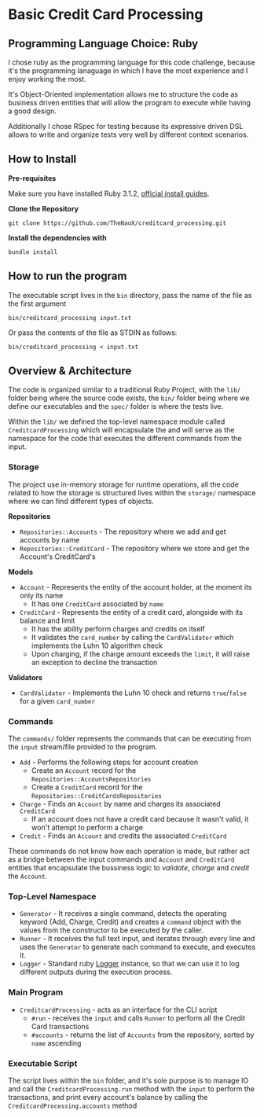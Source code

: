 # Basic Credit Card Processing

## Programming Language Choice: Ruby

I chose ruby as the programming language for this code challenge, because it's the programming lanaguage in which I have the most experience and I enjoy working the most.

It's Object-Oriented implementation allows me to structure the code as business driven entities that will allow the program to execute while having a good design.

Additionally I chose RSpec for testing because its expressive driven DSL allows to write and organize tests very well by different context scenarios.

## How to Install

**Pre-requisites**

Make sure you have installed Ruby 3.1.2, [official install guides](https://www.ruby-lang.org/en/documentation/installation/).

**Clone the Repository**

```
git clone https://github.com/TheNaoX/creditcard_processing.git
```

**Install the dependencies with**

```
bundle install
```

## How to run the program

The executable script lives in the `bin` directory, pass the name of the file as the first argument

```
bin/creditcard_processing input.txt
```

Or pass the contents of the file as STDIN as follows:


```
bin/creditcard_processing < input.txt
```

## Overview & Architecture

The code is organized similar to a traditional Ruby Project, with the `lib/` folder being where the source code exists, the `bin/` folder being where we define our executables and the `spec/` folder is where the tests live.

Within the `lib/` we defined the top-level namespace module called `CreditcardProcessing` which will encapsulate the and will serve as the namespace for the code that executes the different commands from the input.


### Storage

The project use in-memory storage for runtime operations, all the code related to how the storage is structured lives within the `storage/` namespace where we can find different types of objects.

**Repositories**

* `Repositories::Accounts` - The repository where we add and get accounts by name
* `Repositories::CreditCard` - The repository where we store and get the Account's CreditCard's


**Models**

* `Account` - Represents the entity of the account holder, at the moment its only its name
  * It has one `CreditCard` associated by `name`
* `CreditCard` - Represents the entity of a credit card, alongside with its balance and limit
  * It has the ability perform charges and credits on itself
  * It validates the `card_number` by calling the `CardValidator` which implements the Luhn 10 algorithm check
  * Upon charging, if the charge amount exceeds the `limit`, it will raise an exception to decline the transaction

**Validators**

* `CardValidator` - Implements the Luhn 10 check and returns `true`/`false` for a given `card_number`

### Commands

The `commands/` folder represents the commands that can be executing from the `input` stream/file provided to the program.

* `Add` - Performs the following steps for account creation
  * Create an `Account` record for the `Repositories::AccountsRepositories`
  * Create a `CreditCard` record for the `Repositories::CreditCardsRepositories`
* `Charge` - Finds an `Account` by name and charges its associated `CreditCard`
  * If an account does not have a credit card because it wasn't valid, it won't attempt to perform a charge
* `Credit` - Finds an `Account` and credits the associated `CreditCard`

These commands do not know how each operation is made, but rather act as a bridge between the input commands and `Account` and `CreditCard` entities that encapsulate the bussiness logic to _validate_, _charge_ and _credit_ the `Account`.

### Top-Level Namespace

* `Generator` - It receives a single command, detects the operating keyword (Add, Charge, Credit) and creates a `command` object with the values from the constructor to be executed by the caller.
* `Runner` - It receives the full text input, and iterates through every line and uses the `Generator` to generate each command to execute, and executes it.
* `Logger` - Standard ruby [Logger](https://ruby-doc.org/core-3.1.2/Logger.html) instance, so that we can use it to log different outputs during the execution process.

### Main Program

* `CreditcardProcessing` - acts as an interface for the CLI script
  * `#run` - receives the `input` and calls `Runner` to perform all the Credit Card transactions
  * `#accounts` - returns the list of `Accounts` from the repository, sorted by `name` ascending


### Executable Script

The script lives within the `bin` folder, and it's sole purpose is to manage IO and call the `CreditcardProcessing.run` method with the `input` to perform the transactions, and print every account's balance by calling the `CreditcardProcessing.accounts` method
